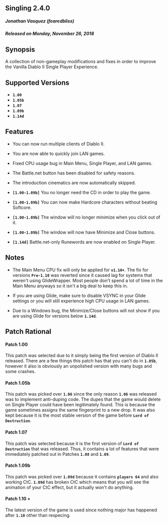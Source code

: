 ## Singling 2.4.0
##### Jonathan Vasquez (fearedbliss)
##### Released on Monday, November 26, 2018

## Synopsis

A collection of non-gameplay modifications and fixes in
order to improve the Vanilla Diablo II Single Player Experience.

## Supported Versions

- **`1.00`**
- **`1.05b`**
- **`1.07`**
- **`1.09b`**
- **`1.14d`**

## Features

- You can now run multiple clients of Diablo II.
- You are now able to quickly join LAN games.
- Fixed CPU usage bug in Main Menu, Single Player, and LAN games.
- The Battle.net button has been disabled for safety reasons.
- The introduction cinematics are now automatically skipped.

- **`[1.00-1.09b]`** You no longer need the CD in order to play the game.
- **`[1.00-1.09b]`** You can now make Hardcore characters without beating Softcore.
- **`[1.00-1.09b]`** The window will no longer minimize when you click out of it.
- **`[1.00-1.09b]`** The window will now have Minimize and Close buttons.

- **`[1.14d]`** Battle.net-only Runewords are now enabled on Single Player.

## Notes

- The Main Menu CPU fix will only be applied for **`v1.10+`**. The fix for versions
  **`Pre-1.10`** was reverted since it caused lag for systems that weren't using 
  GlideWrapper. Most people don't spend a lot of time in the Main Menu anyways
  so it isn't a big deal to keep this in.

- If you are using Glide, make sure to disable VSYNC in your Glide settings
  or you will still experience high CPU usage in LAN games.

- Due to a Windows bug, the Minimize/Close buttons will not show if you are
  using Glide for versions below **`1.14d`**.

## Patch Rational

#### Patch 1.00

This patch was selected due to it simply being the first version of Diablo II released.
There are a few things this patch has that you can't do in **`1.05b`**, however it also
is obviously an unpolished version with many bugs and some crashes.

#### Patch 1.05b

This patch was picked over **`1.06`** since the only reason **`1.06`** was released
was to implement anti-duping code. The dupes that the game would delete on Single Player
could have been legitimately found. This is because the game sometimes assigns the same
fingerprint to a new drop. It was also kept because it is the most stable version of the game
before **`Lord of Destruction`**.

#### Patch 1.07

This patch was selected because it is the first version of **`Lord of Destruction`**
that was released. Thus, it contains a lot of features that were immediately patched out
in Patches **`1.08`** and **`1.09`**.

#### Patch 1.09b

This patch was picked over **`1.09d`** because it contains **`players 64`** and
also working CtC. **`1.09d`** has broken CtC which means that you will
see the animation of your CtC effect, but it actually won't do anything.

#### Patch 1.10 +

The latest version of the game is used since nothing major has happened after
**`1.10`** other than respecing.
